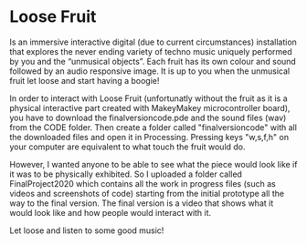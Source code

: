 # Loose Fruit
Is an immersive interactive digital (due to current circumstances) installation that explores the never ending variety of techno music uniquely performed by you and the “unmusical objects”. Each fruit has its own colour and sound followed by an audio responsive image. It is up to you when the unmusical fruit let loose and start having a boogie!

In order to interact with Loose Fruit (unfortunatly without the fruit as it is a physical interactive part created with MakeyMakey microcontroller board), you have to download the finalversioncode.pde and the sound files (wav) from the CODE folder. Then create a folder called "finalversioncode" with all the downloaded files and open it in Processing. Pressing keys "w,s,f,h" on your computer are equivalent to what touch the fruit would do. 

However, I wanted anyone to be able to see what the piece would look like if it was to be physically exhibited. So I uploaded a folder called FinalProject2020 which contains all the work in progress files (such as videos and screenshots of code) starting from the initial prototype all the way to the final version. The final version is a video that shows what it would look like and how people would interact with it. 

Let loose and listen to some good music!
